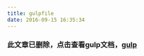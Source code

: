 ```yaml
---
title: gulpfile
date: 2016-09-15 16:35:34
---
```

### 此文章已删除，点击查看gulp文档，[gulp](https://github.com/gulpjs/gulp)
  